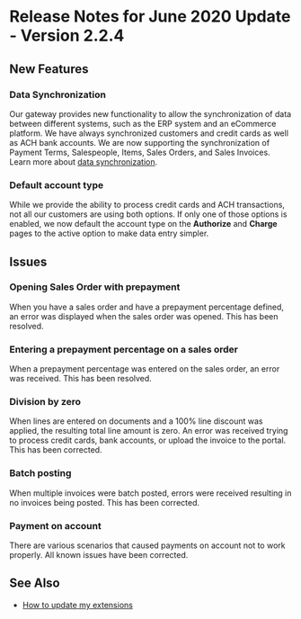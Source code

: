 # Release Notes for June 2020 Update - Version 2.2.4

## New Features

### Data Synchronization

Our gateway provides new functionality to allow the synchronization of data between different systems, such as the ERP system and an eCommerce platform. We have always synchronized customers and credit cards as well as ACH bank accounts. We are now supporting the synchronization of Payment Terms, Salespeople, Items, Sales Orders, and Sales Invoices. Learn more about [data synchronization](../data-synchronization.md).

### Default account type

While we provide the ability to process credit cards and ACH transactions, not all our customers are using both options. If only one of those options is enabled, we now default the account type on the **Authorize** and **Charge** pages to the active option to make data entry simpler.

## Issues

### Opening Sales Order with prepayment

When you have a sales order and have a prepayment percentage defined, an error was displayed when the sales order was opened. This has been resolved.

### Entering a prepayment percentage on a sales order

When a prepayment percentage was entered on the sales order, an error was received. This has been resolved.

### Division by zero

When lines are entered on documents and a 100% line discount was applied, the resulting total line amount is zero. An error was received trying to process credit cards, bank accounts, or upload the invoice to the portal. This has been corrected.

### Batch posting

When multiple invoices were batch posted, errors were received resulting in no invoices being posted. This has been corrected.

### Payment on account

There are various scenarios that caused payments on account not to work properly. All known issues have been corrected.

## See Also

- [How to update my extensions](../faq-index.md#i-want-to-update-my-version-of-nav-x-credit-card)
